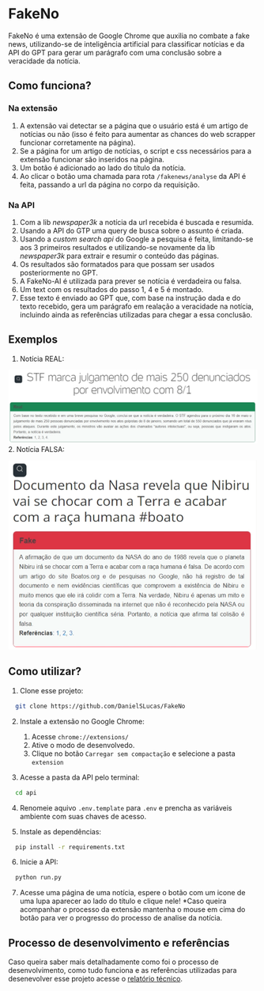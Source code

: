 # FakeNo

FakeNo é uma extensão de Google Chrome que auxilia no combate a fake news, utilizando-se
de inteligência artificial para classificar notícias e da API do GPT para gerar um parágrafo
com uma conclusão sobre a veracidade da notícia.

## Como funciona?

### Na extensão

1. A extensão vai detectar se a página que o usuário está é um artigo de notícias ou não
(isso é feito para aumentar as chances do web scrapper funcionar corretamente na página).
2. Se a página for um artigo de notícias, o script e css necessários para a extensão funcionar
são inseridos na página.
3. Um botão é adicionado ao lado do título da notícia.
4. Ao clicar o botão uma chamada para rota `/fakenews/analyse` da API é feita, 
passando a url da página no corpo da requisição.

### Na API

1. Com a lib _newspaper3k_ a notícia da url recebida é buscada e resumida.
2. Usando a API do GTP uma query de busca sobre o assunto é criada.
3. Usando a _custom search api_ do Google a pesquisa é feita, limitando-se aos 3 
primeiros resultados e utilizando-se novamente da lib _newspaper3k_ para extrair
e resumir o conteúdo das páginas.
4. Os resultados são formatados para que possam ser usados posteriormente no GPT.
5. A FakeNo-AI é utilizada para prever se notícia é verdadeira ou falsa.
6. Um text com os resultados do passo 1, 4 e 5 é montado.
7. Esse texto é enviado ao GPT que, com base na instrução dada e do texto recebido, 
gera um parágrafo em realação a veracidade na notícia, incluindo ainda as referências 
utilizadas para chegar a essa conclusão.

## Exemplos

1. Notícia REAL:

![real](./screenshots/real.png)
2. Notícia FALSA:

![fake](./screenshots/fake.png)

## Como utilizar?

1. Clone esse projeto:

```bash
  git clone https://github.com/DanielSLucas/FakeNo
```

2. Instale a extensão no Google Chrome:
    1. Acesse `chrome://extensions/`
    2. Ative o modo de desenvolvedo.
    3. Clique no botão `Carregar sem compactação` e selecione a pasta `extension`

3. Acesse a pasta da API pelo terminal:

```bash
  cd api
```

4. Renomeie aquivo `.env.template` para `.env` e prencha as variáveis ambiente
com suas chaves de acesso.

5. Instale as dependências:

```bash
  pip install -r requirements.txt
```

6. Inicie a API:

```bash
  python run.py
```

7. Acesse uma página de uma notícia, espere o botão com um icone de uma lupa
aparecer ao lado do título e clique nele! 
*Caso queira acompanhar o processo da extensão mantenha o mouse em cima do botão 
para ver o progresso do processo de analise da notícia.

## Processo de desenvolvimento e referências

Caso queira saber mais detalhadamente como foi o processo de desenvolvimento, como 
tudo funciona e as referências utilizadas para desenevolver esse projeto acesse o
[relatório técnico](./relatorio_tecnico.pdf).
